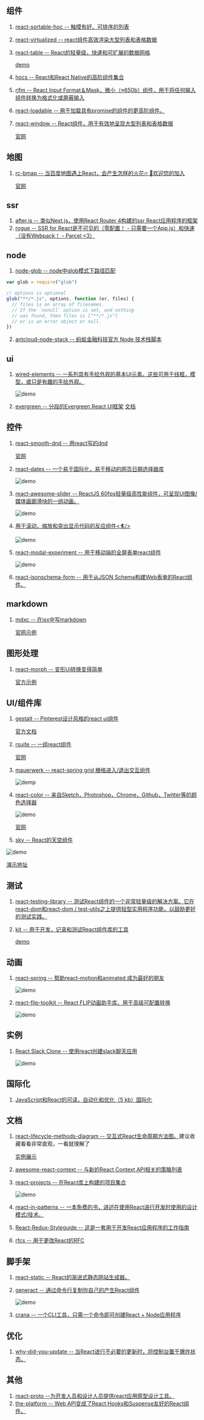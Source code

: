 ## 组件
1. [react-sortable-hoc -- 触摸有好、可排序的列表](https://github.com/clauderic/react-sortable-hoc)
2. [react-virtualized -- react组件高效渲染大型列表和表格数据](https://github.com/bvaughn/react-virtualized)
3. [react-table --  React的轻量级，快速和可扩展的数据网格](https://github.com/react-tools/react-table)
    
    [demo](https://react-table.js.org/#/story/simple-table)
4. [hocs -- React和React Native的高阶组件集合](https://github.com/deepsweet/hocs)
5. [rifm -- React Input Format＆Mask，微小（≈650b）组件，用于将任何输入组件转换为格式化或屏蔽输入](https://github.com/istarkov/rifm)
6. [react-loadable -- 用于加载具有promise的组件的更高阶组件。](https://github.com/jamiebuilds/react-loadable)
7. [react-window -- React组件，用于有效地呈现大型列表和表格数据](https://github.com/bvaughn/react-window)

    [官网](https://react-window.now.sh/#/examples/list/fixed-size)
## 地图
1. [rc-bmap -- 当百度地图遇上React，会产生怎样的火花🔥 🎉欢迎您的加入](https://github.com/jser-club/rc-bmap)

	[官网](https://bmap.jser-club.com/)

## ssr
1. [after.js -- 类似Next.js，使用React Router 4构建的ssr React应用程序的框架](https://github.com/jaredpalmer/after.js)
2. [rogue -- SSR for React是不可见的（零配置！ - 只需要一个App.js）和快速（没有Webpack！ - Parcel <3）](https://github.com/alidcastano/rogue)
## node
1. [node-glob -- node中glob模式下路径匹配](https://github.com/isaacs/node-glob)
```js
var glob = require("glob")

// options is optional
glob("**/*.js", options, function (er, files) {
  // files is an array of filenames.
  // If the `nonull` option is set, and nothing
  // was found, then files is ["**/*.js"]
  // er is an error object or null.
})
```
2. [antcloud-node-stack -- 蚂蚁金融科技官方 Node 技术栈脚本](https://github.com/alipay/antcloud-node-stack)
## ui
1. [wired-elements -- 一系列具有手绘外观的基本UI元素。这些可用于线框，模型，或只是有趣的手绘外观。](https://github.com/wiredjs/wired-elements)

    ![demo](https://camo.githubusercontent.com/d06779580c38ad9fc939c7599f4623598a5e6b98/68747470733a2f2f692e696d6775722e636f6d2f717474506c6c672e706e67)
2. [evergreen -- 分段的Evergreen React UI框架](https://github.com/segmentio/evergreen)
  [文档](https://evergreen.segment.com/components/)
## 控件
1. [react-smooth-dnd -- 用react写的dnd](https://github.com/kutlugsahin/react-smooth-dnd)

    [官网](https://kutlugsahin.github.io/smooth-dnd-demo/)
2. [react-dates -- 一个易于国际化，易于移动的网页日期选择器库](https://github.com/airbnb/react-dates)
    
    ![demo](https://raw.githubusercontent.com/airbnb/react-dates/master/react-dates-demo.gif)
3. [react-awesome-slider -- ReactJS 60fps轻量级高性能组件，可呈现UI图像/媒体画廊滑块的一组动画。](https://github.com/rcaferati/react-awesome-slider)

    ![demo](https://github.com/rcaferati/react-awesome-slider/raw/master/demo/public/images/demo-bojack-mobile.gif)
4. [用于滚动，缩放和突出显示代码的反应组件<🏄/>](https://github.com/pomber/code-surfer)

	![demo](https://raw.githubusercontent.com/pomber/code-surfer/master/other/sample.gif)
5. [react-modal-experiment -- 用于移动端的全屏表单react组件](https://github.com/stereobooster/react-modal-experiment)

	![demo](https://camo.githubusercontent.com/7829b2dcc921447e750e09e8316930e30c596c9e/68747470733a2f2f74686570726163746963616c6465762e73332e616d617a6f6e6177732e636f6d2f692f646274366d6f6f677076336b717570326b3077652e676966)
6. [react-jsonschema-form -- 用于从JSON Schema构建Web表单的React组件。](https://github.com/mozilla-services/react-jsonschema-form)
## markdown
1. [mdxc -- 在jsx中写markdown](https://github.com/jamesknelson/mdxc)

    [官网示例](http://dump.jamesknelson.com/mdxc-playground.html)

## 图形处理
1. [react-morph -- 变形Ui转换变得简单](https://github.com/brunnolou/react-morph)
    
    [官方示例](https://brunnolou.github.io/react-morph/?selectedKind=Advanced&selectedStory=Morphing%20from%20card%20to%20details&full=0&addons=0&stories=1&panelRight=0)
    
## UI/组件库
1. [gestalt -- Pinterest设计风格的react ui组件](https://github.com/pinterest/gestalt)
    
    [官方文档](https://pinterest.github.io/Box)
2. [rsuite -- 一组react组件](https://github.com/rsuite/rsuite)
    
    [官网](https://rsuitejs.com)
3. [mauerwerk -- react-spring grid 栅格进入/退出交互组件](https://github.com/drcmda/mauerwerk)

    ![demp](https://github.com/drcmda/mauerwerk/raw/master/assets/grid.gif)
4. [react-color -- 来自Sketch，Photoshop，Chrome，Github，Twitter等的颜色选择器](https://github.com/casesandberg/react-color)

    ![demo](https://camo.githubusercontent.com/cf6a12e93cfa2e84b49f1cc4343f5f509c5ff54c/68747470733a2f2f6d656469612e67697068792e636f6d2f6d656469612f32364666676754353371453330344377452f67697068792e676966)

    [官网](http://casesandberg.github.io/react-color/)
5. [sky -- React的天空组件](https://github.com/lucagez/sky)

![demo](https://github.com/lucagez/sky/raw/master/gif/sky-gif.gif)

[演示地址](https://codepen.io/lucagez/full/oQoRyK/)
## 测试
1. [react-testing-library -- 测试React组件的一个非常轻量级的解决方案。它在react-dom和react-dom / test-utils之上提供轻型实用程序功能，以鼓励更好的测试实践。](https://github.com/kentcdodds/react-testing-library)
2. [kit -- 用于开发，记录和测试React组件库的工具 ](https://github.com/c8r/kit)

    [demo](https://github.com/c8r/kit/raw/master/docs/demo.gif)
## 动画
1. [react-spring -- 帮助react-motion和animated 成为最好的朋友](https://github.com/drcmda/react-spring)
    
    ![demo](https://github.com/drcmda/react-spring/raw/master/assets/reveal.gif)
2. [react-flip-toolkit -- React FLIP动画助手库，用于高级可配置转换](https://github.com/aholachek/react-flip-toolkit)

    ![demo](https://github.com/aholachek/react-flip-toolkit/raw/master/example-assets/photogrid.gif)
## 实例
1. [React Slack Clone -- 使用react创建slack聊天应用](https://github.com/pusher/react-slack-clone)
    
    ![demo](https://user-images.githubusercontent.com/1457604/35891289-687ad6ec-0b9b-11e8-99cc-ffbad31a017e.gif)
## 国际化
1. [JavaScript和React的可读，自动化和优化（5 kb）国际化](https://github.com/lingui/js-lingui)
## 文档
1. [react-lifecycle-methods-diagram -- 交互式React生命周期方法图。](https://github.com/wojtekmaj/react-lifecycle-methods-diagram)建议收藏看看非常直观，一看就理解了
    
    [实例展示](http://projects.wojtekmaj.pl/react-lifecycle-methods-diagram/)
2. [awesome-react-context -- 与新的React Context API相关的策略列表](https://github.com/diegohaz/awesome-react-context)
3. [react-projects -- 在React库上构建的项目集合](https://github.com/ajayns/react-projects)
    
    ![demo](https://camo.githubusercontent.com/3fb5af147b1a6b896122acda4cd10ab36615bbd1/68747470733a2f2f6d656469612e67697068792e636f6d2f6d656469612f6c30485568684174623836765941486b592f67697068792e676966)
4. [react-in-patterns -- 一本免费的书，讲述在使用React进行开发时使用的设计模式/技术。](https://github.com/krasimir/react-in-patterns)
5. [React-Redux-Styleguide -- 这是一套用于开发React应用程序的工作指南](https://github.com/iraycd/React-Redux-Styleguide)
6. [rfcs -- 用于更改React的RFC](https://github.com/reactjs/rfcs)
## 脚手架
1. [react-static -- React的渐进式静态网站生成器。](https://github.com/nozzle/react-static)
2. [generact -- 通过命令行复制你自己的产生React组件](https://github.com/diegohaz/generact)
    
    ![demo](https://user-images.githubusercontent.com/3068563/27687316-bb5bd832-5cac-11e7-9761-c489e5a3a9f0.gif)
3. [crana -- 一个CLI工具，只需一个命令即可创建React + Node应用程序](https://github.com/scriptify/crana)
## 优化
1. [why-did-you-update -- 当React进行不必要的更新时，将控制台置于爆炸状态。](https://github.com/maicki/why-did-you-update)
## 其他
1. [react-proto --为开发人员和设计人员提供react应用原型设计工具。](https://github.com/React-Proto/react-proto)
2. [the-platform -- Web API变成了React Hooks和Suspense友好的React组件。](https://github.com/palmerhq/the-platform)